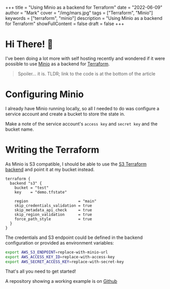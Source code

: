 +++ 
title = "Using Minio as a backend for Terraform"
date = "2022-06-09"
author = "Mark"
cover = "/img/mars.jpg"
tags = ["Terraform", "Minio"]
keywords = ["terraform", "minio"]
description = "Using Minio as a backend for Terraform"
showFullContent = false
draft = false
+++

# Hi There! 👋

I've been doing a lot more with self hosting recently and wondered if it were
possible to use
[Minio](https://docs.min.io/minio/baremetal/console/minio-console.html#configuration)
as a backend for [Terraform](https://www.terraform.io).

> Spoiler... it is. TLDR; link to the code is at the bottom of the article

# Configuring Minio

I already have Minio running locally, so all I needed to do was configure a
service account and create a bucket to store the state in.

Make a note of the service account's `access key` and `secret key` and the
bucket name.

# Writing the Terraform

As Minio is S3 compatible, I should be able to use the [S3 Terraform
backend](https://www.terraform.io/language/settings/backends/s3) and point it at
my bucket instead.

```hcl
terraform {
  backend "s3" {
    bucket = "test"
    key    = "demo.tfstate"

    region                      = "main"
    skip_credentials_validation = true
    skip_metadata_api_check     = true
    skip_region_validation      = true
    force_path_style            = true
  }
}
```

The credentials and S3 endpoint could be defined in the backend configuration or
provided as environment variables:

```bash
export AWS_S3_ENDPOINT=replace-with-minio-url
export AWS_ACCESS_KEY_ID=replace-with-access-key
export AWS_SECRET_ACCESS_KEY=replace-with-secret-key
```

That's all you need to get started!

A repository showing a working example is on
[Github](https://github.com/markopolo123/minio-terraform-example)
